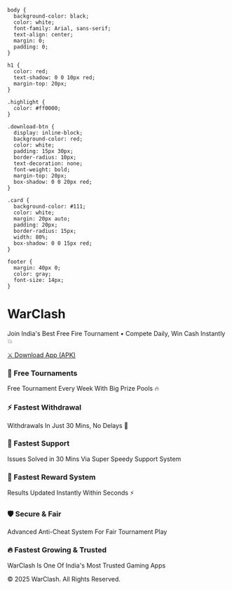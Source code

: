     body {
      background-color: black;
      color: white;
      font-family: Arial, sans-serif;
      text-align: center;
      margin: 0;
      padding: 0;
    }

    h1 {
      color: red;
      text-shadow: 0 0 10px red;
      margin-top: 20px;
    }

    .highlight {
      color: #ff0000;
    }

    .download-btn {
      display: inline-block;
      background-color: red;
      color: white;
      padding: 15px 30px;
      border-radius: 10px;
      text-decoration: none;
      font-weight: bold;
      margin-top: 20px;
      box-shadow: 0 0 20px red;
    }

    .card {
      background-color: #111;
      color: white;
      margin: 20px auto;
      padding: 20px;
      border-radius: 15px;
      width: 80%;
      box-shadow: 0 0 15px red;
    }

    footer {
      margin: 40px 0;
      color: gray;
      font-size: 14px;
    }
  </style>
</head>
<body>

  <h1>WarClash</h1>

  <p class="highlight">Join India's Best Free Fire Tournament • Compete Daily, Win Cash Instantly 💥</p>

  <a href="#" class="download-btn">⚔️ Download App (APK)</a>

  <div class="card">
    <h3>🎯 Free Tournaments</h3>
    <p>Free Tournament Every Week With Big Prize Pools 🔥</p>
  </div>

  <div class="card">
    <h3>⚡ Fastest Withdrawal</h3>
    <p>Withdrawals In Just 30 Mins, No Delays 💸</p>
  </div>

  <div class="card">
    <h3>🚀 Fastest Support</h3>
    <p>Issues Solved in 30 Mins Via Super Speedy Support System</p>
  </div>

  <div class="card">
    <h3>🏅 Fastest Reward System</h3>
    <p>Results Updated Instantly Within Seconds ⚡</p>
  </div>

  <div class="card">
    <h3>🛡️ Secure & Fair</h3>
    <p>Advanced Anti-Cheat System For Fair Tournament Play</p>
  </div>

  <div class="card">
    <h3>🔥 Fastest Growing & Trusted</h3>
    <p>WarClash Is One Of India's Most Trusted Gaming Apps</p>
  </div>

  <footer>© 2025 WarClash. All Rights Reserved.</footer>

</body>
</html>
